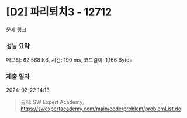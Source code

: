 # [D2] 파리퇴치3 - 12712 

[문제 링크](https://swexpertacademy.com/main/code/problem/problemDetail.do?contestProbId=AXuARWAqDkQDFARa) 

### 성능 요약

메모리: 62,568 KB, 시간: 190 ms, 코드길이: 1,166 Bytes

### 제출 일자

2024-02-22 14:13



> 출처: SW Expert Academy, https://swexpertacademy.com/main/code/problem/problemList.do